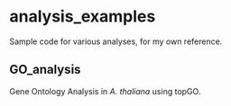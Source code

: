 # analysis_examples
Sample code for various analyses, for my own reference. 

## GO_analysis
Gene Ontology Analysis in *A. thaliana* using topGO. 
